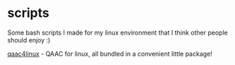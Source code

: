 # scripts
Some bash scripts I made for my linux environment that I think other people should enjoy :)

[qaac4linux](https://github.com/dvcky/scripts/tree/main/qaac4linux) - QAAC for linux, all bundled in a convenient little package!
